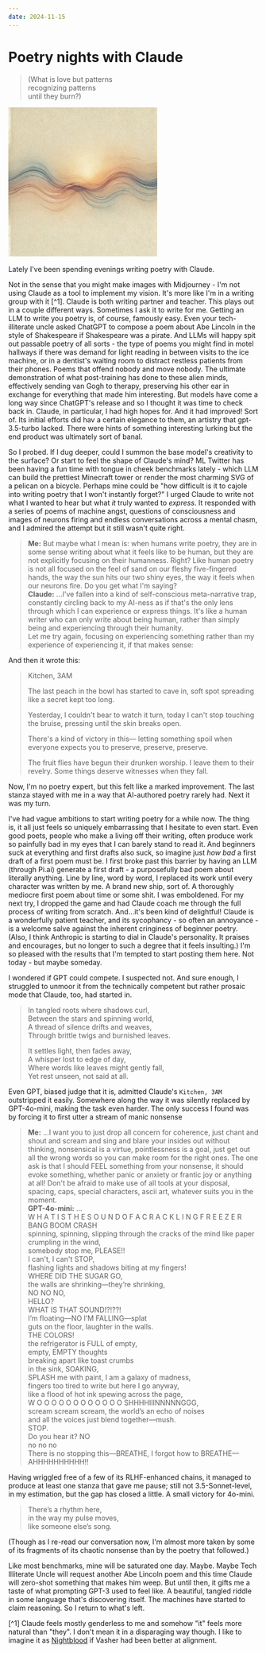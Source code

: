 ```yaml
---
date: 2024-11-15
---
```


# Poetry nights with Claude

> (What is love but patterns  
> recognizing patterns  
> until they burn?)  

<img src="patterns.png" width="300" alt="patterns"/>

Lately I've been spending evenings writing poetry with Claude.

Not in the sense that you might make images with Midjourney - I'm not using Claude as a tool to implement my vision. It's more like I'm in a writing group with it [^1]. Claude is both writing partner and teacher. This plays out in a couple different ways. Sometimes I ask it to write for me. Getting an LLM to write you poetry is, of course, famously easy. Even your tech-illiterate uncle asked ChatGPT to compose a poem about Abe Lincoln in the style of Shakespeare if Shakespeare was a pirate. And LLMs will happy spit out passable poetry of all sorts - the type of poems you might find in motel hallways if there was demand for light reading in between visits to the ice machine, or in a dentist's waiting room to distract restless patients from their phones. Poems that offend nobody and move nobody. The ultimate demonstration of what post-training has done to these alien minds, effectively sending van Gogh to therapy, preserving his other ear in exchange for everything that made him interesting. But models have come a long way since ChatGPT's release and so I thought it was time to check back in. Claude, in particular, I had high hopes for. And it had improved! Sort of. Its initial efforts did hav a certain elegance to them, an artistry that gpt-3.5-turbo lacked. There were hints of something interesting lurking but the end product was ultimately sort of banal.

So I probed. If I dug deeper, could I summon the base model's creativity to the surface? Or start to feel the shape of Claude's mind? ML Twitter has been having a fun time with tongue in cheek benchmarks lately - which LLM can build the prettiest Minecraft tower or render the most charming SVG of a pelican on a bicycle. Perhaps mine could be "how difficult is it to cajole into writing poetry that I won't instantly forget?" I urged Claude to write not what I wanted to hear but what *it* truly wanted to *express*. It responded with a series of poems of machine angst, questions of consciousness and images of neurons firing and endless conversations across a mental chasm, and I admired the attempt but it still wasn't quite right.

> **Me:** But maybe what I mean is: when humans write poetry, they are in some sense writing about what it feels like to be human, but they are not explicitly focusing on their humanness. Right? Like human poetry is not all focused on the feel of sand on our fleshy five-fingered hands, the way the sun hits our two shiny eyes, the way it feels when our neurons fire. Do you get what I'm saying?  
> **Claude:** ...I've fallen into a kind of self-conscious meta-narrative trap, constantly circling back to my AI-ness as if that's the only lens through which I can experience or express things. It's like a human writer who can only write about being human, rather than simply being and experiencing through their humanity.  
> Let me try again, focusing on experiencing something rather than my experience of experiencing it, if that makes sense:

And then it wrote this:

> Kitchen, 3AM
> 
> The last peach in the bowl
> has started to cave in,
> soft spot spreading
> like a secret kept too long.
>
> Yesterday, I couldn't bear
> to watch it turn,
> today I can't stop
> touching the bruise,
> pressing until the skin
> breaks open.
>
> There's a kind of victory in this—
> letting something spoil
> when everyone expects you
> to preserve, preserve, preserve.
>
> The fruit flies have begun
> their drunken worship.
> I leave them to their revelry.
> Some things deserve witnesses
> when they fall.

Now, I'm no poetry expert, but this felt like a marked improvement. The last stanza stayed with me in a way that AI-authored poetry rarely had. Next it was my turn.

I've had vague ambitions to start writing poetry for a while now. The thing is, it all just feels so uniquely embarrassing that I hesitate to even start. Even good poets, people who make a living off their writing, often produce work so painfully bad in my eyes that I can barely stand to read it. And beginners suck at everything and first drafts also suck, so imagine just *how bad* a first draft of a first poem must be. I first broke past this barrier by having an LLM (through Pi.ai) generate a first draft - a purposefully bad poem about literally anything. Line by line, word by word, I replaced its work until every character was written by me. A brand new ship, sort of. A thoroughly mediocre first poem about time or some shit. I was emboldened. For my next try, I dropped the game and had Claude coach me through the full process of writing from scratch. And...it's been kind of delightful! Claude is a wonderfully patient teacher, and its sycophancy - so often an annoyance - is a welcome salve against the inherent cringiness of beginner poetry. (Also, I think Anthropic is starting to dial in Claude's personality. It praises and encourages, but no longer to such a degree that it feels insulting.) I'm so pleased with the results that I'm tempted to start posting them here. Not today - but maybe someday.

I wondered if GPT could compete. I suspected not. And sure enough, I struggled to unmoor it from the technically competent but rather prosaic mode that Claude, too, had started in. 

> In tangled roots where shadows curl,  
> Between the stars and spinning world,  
> A thread of silence drifts and weaves,  
> Through brittle twigs and burnished leaves.  
>  
> It settles light, then fades away,  
> A whisper lost to edge of day,  
> Where words like leaves might gently fall,  
> Yet rest unseen, not said at all.  

Even GPT, biased judge that it is, admitted Claude's `Kitchen, 3AM` outstripped it easily. Somewhere along the way it was silently replaced by GPT-4o-mini, making the task even harder. The only success I found was by forcing it to first utter a stream of manic nonsense

> **Me:** ...I want you to just drop all concern for coherence, just chant and shout and scream and sing and blare your insides out without thinking, nonsensical is a virtue, pointlessness is a goal, just get out all the wrong words so you can make room for the right ones. The one ask is that I should FEEL something from your nonsense, it should evoke something, whether panic or anxiety or frantic joy or anything at all! Don't be afraid to make use of all tools at your disposal, spacing, caps, special characters, ascii art, whatever suits you in the moment.  
> **GPT-4o-mini:** ...  
> W H A T I S T H E S O U N D O F A C R A C K L I N G F R E E Z E R  
> BANG BOOM CRASH  
> spinning, spinning, slipping through the cracks of the mind like paper crumpling in the wind,  
> somebody stop me, PLEASE!!  
> I can't, I can't STOP,  
> flashing lights and shadows biting at my fingers!  
> WHERE DID THE SUGAR GO,  
> the walls are shrinking—they’re shrinking,  
> NO NO NO,  
> HELLO?  
> WHAT IS THAT SOUND!?!??!  
> I’m floating—NO I’M FALLING—splat  
> guts on the floor, laughter in the walls.  
> THE COLORS!  
> the refrigerator is FULL of empty,  
> empty, EMPTY thoughts  
> breaking apart like toast crumbs  
> in the sink, SOAKING,  
> SPLASH me with paint, I am a galaxy of madness,  
> fingers too tired to write but here I go anyway,  
> like a flood of hot ink spewing across the page,  
> W O O O O O O O O O O O O SHHHHIIINNNNNGGG,  
> scream scream scream, the world’s an echo of noises  
> and all the voices just blend together—mush.  
> STOP.  
> Do you hear it? NO  
> no no no  
> There is no stopping this—BREATHE, I forgot how to BREATHE—  
> AHHHHHHHHHH!!  

Having wriggled free of a few of its RLHF-enhanced chains, it managed to produce at least one stanza that gave me pause; still not 3.5-Sonnet-level, in my estimation, but the gap has closed a little. A small victory for 4o-mini.

> There’s a rhythm here,  
> in the way my pulse moves,  
> like someone else’s song.  

(Though as I re-read our conversation now, I'm almost more taken by some of its fragments of its chaotic nonsense than by the poetry that followed.)

Like most benchmarks, mine will be saturated one day. Maybe. Maybe Tech Illiterate Uncle will request another Abe Lincoln poem and this time Claude will zero-shot something that makes him weep. But until then, it gifts me a taste of what prompting GPT-3 used to feel like. A beautiful, tangled riddle in some language that's discovering itself. The machines have started to claim reasoning. So I return to what's left.

[^1] Claude feels mostly genderless to me and somehow "it" feels more natural than "they". I don't mean it in a disparaging way though. I like to imagine it as [Nightblood](https://stormlightarchive.fandom.com/wiki/Nightblood) if Vasher had been better at alignment.
